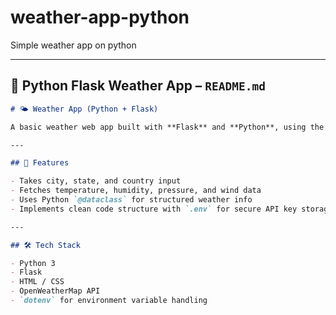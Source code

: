 # weather-app-python
Simple weather app on python


---

## 📁 Python Flask Weather App – `README.md`

```markdown
# 🌤️ Weather App (Python + Flask)

A basic weather web app built with **Flask** and **Python**, using the OpenWeatherMap API. Users can input a city, state, and country to get current weather conditions in real time.

---

## 🚀 Features

- Takes city, state, and country input
- Fetches temperature, humidity, pressure, and wind data
- Uses Python `@dataclass` for structured weather info
- Implements clean code structure with `.env` for secure API key storage

---

## 🛠 Tech Stack

- Python 3
- Flask
- HTML / CSS
- OpenWeatherMap API
- `dotenv` for environment variable handling


